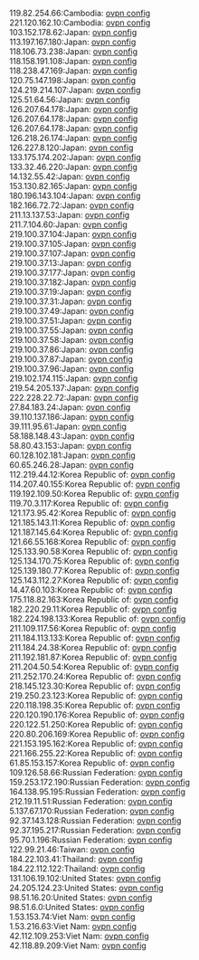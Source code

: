 119.82.254.66:Cambodia: [ovpn config](vpn/119_82_254_66.ovpn)  
221.120.162.10:Cambodia: [ovpn config](vpn/221_120_162_10.ovpn)  
103.152.178.62:Japan: [ovpn config](vpn/103_152_178_62.ovpn)  
113.197.167.180:Japan: [ovpn config](vpn/113_197_167_180.ovpn)  
118.106.73.238:Japan: [ovpn config](vpn/118_106_73_238.ovpn)  
118.158.191.108:Japan: [ovpn config](vpn/118_158_191_108.ovpn)  
118.238.47.169:Japan: [ovpn config](vpn/118_238_47_169.ovpn)  
120.75.147.198:Japan: [ovpn config](vpn/120_75_147_198.ovpn)  
124.219.214.107:Japan: [ovpn config](vpn/124_219_214_107.ovpn)  
125.51.64.56:Japan: [ovpn config](vpn/125_51_64_56.ovpn)  
126.207.64.178:Japan: [ovpn config](vpn/126_207_64_178.ovpn)  
126.207.64.178:Japan: [ovpn config](vpn/126_207_64_178.ovpn)  
126.207.64.178:Japan: [ovpn config](vpn/126_207_64_178.ovpn)  
126.218.26.174:Japan: [ovpn config](vpn/126_218_26_174.ovpn)  
126.227.8.120:Japan: [ovpn config](vpn/126_227_8_120.ovpn)  
133.175.174.202:Japan: [ovpn config](vpn/133_175_174_202.ovpn)  
133.32.46.220:Japan: [ovpn config](vpn/133_32_46_220.ovpn)  
14.132.55.42:Japan: [ovpn config](vpn/14_132_55_42.ovpn)  
153.130.82.165:Japan: [ovpn config](vpn/153_130_82_165.ovpn)  
180.196.143.104:Japan: [ovpn config](vpn/180_196_143_104.ovpn)  
182.166.72.72:Japan: [ovpn config](vpn/182_166_72_72.ovpn)  
211.13.137.53:Japan: [ovpn config](vpn/211_13_137_53.ovpn)  
211.7.104.60:Japan: [ovpn config](vpn/211_7_104_60.ovpn)  
219.100.37.104:Japan: [ovpn config](vpn/219_100_37_104.ovpn)  
219.100.37.105:Japan: [ovpn config](vpn/219_100_37_105.ovpn)  
219.100.37.107:Japan: [ovpn config](vpn/219_100_37_107.ovpn)  
219.100.37.13:Japan: [ovpn config](vpn/219_100_37_13.ovpn)  
219.100.37.177:Japan: [ovpn config](vpn/219_100_37_177.ovpn)  
219.100.37.182:Japan: [ovpn config](vpn/219_100_37_182.ovpn)  
219.100.37.19:Japan: [ovpn config](vpn/219_100_37_19.ovpn)  
219.100.37.31:Japan: [ovpn config](vpn/219_100_37_31.ovpn)  
219.100.37.49:Japan: [ovpn config](vpn/219_100_37_49.ovpn)  
219.100.37.51:Japan: [ovpn config](vpn/219_100_37_51.ovpn)  
219.100.37.55:Japan: [ovpn config](vpn/219_100_37_55.ovpn)  
219.100.37.58:Japan: [ovpn config](vpn/219_100_37_58.ovpn)  
219.100.37.86:Japan: [ovpn config](vpn/219_100_37_86.ovpn)  
219.100.37.87:Japan: [ovpn config](vpn/219_100_37_87.ovpn)  
219.100.37.96:Japan: [ovpn config](vpn/219_100_37_96.ovpn)  
219.102.174.115:Japan: [ovpn config](vpn/219_102_174_115.ovpn)  
219.54.205.137:Japan: [ovpn config](vpn/219_54_205_137.ovpn)  
222.228.22.72:Japan: [ovpn config](vpn/222_228_22_72.ovpn)  
27.84.183.24:Japan: [ovpn config](vpn/27_84_183_24.ovpn)  
39.110.137.186:Japan: [ovpn config](vpn/39_110_137_186.ovpn)  
39.111.95.61:Japan: [ovpn config](vpn/39_111_95_61.ovpn)  
58.188.148.43:Japan: [ovpn config](vpn/58_188_148_43.ovpn)  
58.80.43.153:Japan: [ovpn config](vpn/58_80_43_153.ovpn)  
60.128.102.181:Japan: [ovpn config](vpn/60_128_102_181.ovpn)  
60.65.246.28:Japan: [ovpn config](vpn/60_65_246_28.ovpn)  
112.219.44.12:Korea Republic of: [ovpn config](vpn/112_219_44_12.ovpn)  
114.207.40.155:Korea Republic of: [ovpn config](vpn/114_207_40_155.ovpn)  
119.192.109.50:Korea Republic of: [ovpn config](vpn/119_192_109_50.ovpn)  
119.70.3.117:Korea Republic of: [ovpn config](vpn/119_70_3_117.ovpn)  
121.173.95.42:Korea Republic of: [ovpn config](vpn/121_173_95_42.ovpn)  
121.185.143.11:Korea Republic of: [ovpn config](vpn/121_185_143_11.ovpn)  
121.187.145.64:Korea Republic of: [ovpn config](vpn/121_187_145_64.ovpn)  
121.66.55.168:Korea Republic of: [ovpn config](vpn/121_66_55_168.ovpn)  
125.133.90.58:Korea Republic of: [ovpn config](vpn/125_133_90_58.ovpn)  
125.134.170.75:Korea Republic of: [ovpn config](vpn/125_134_170_75.ovpn)  
125.139.180.77:Korea Republic of: [ovpn config](vpn/125_139_180_77.ovpn)  
125.143.112.27:Korea Republic of: [ovpn config](vpn/125_143_112_27.ovpn)  
14.47.60.103:Korea Republic of: [ovpn config](vpn/14_47_60_103.ovpn)  
175.118.82.163:Korea Republic of: [ovpn config](vpn/175_118_82_163.ovpn)  
182.220.29.11:Korea Republic of: [ovpn config](vpn/182_220_29_11.ovpn)  
182.224.198.133:Korea Republic of: [ovpn config](vpn/182_224_198_133.ovpn)  
211.109.117.56:Korea Republic of: [ovpn config](vpn/211_109_117_56.ovpn)  
211.184.113.133:Korea Republic of: [ovpn config](vpn/211_184_113_133.ovpn)  
211.184.24.38:Korea Republic of: [ovpn config](vpn/211_184_24_38.ovpn)  
211.192.181.87:Korea Republic of: [ovpn config](vpn/211_192_181_87.ovpn)  
211.204.50.54:Korea Republic of: [ovpn config](vpn/211_204_50_54.ovpn)  
211.252.170.24:Korea Republic of: [ovpn config](vpn/211_252_170_24.ovpn)  
218.145.123.30:Korea Republic of: [ovpn config](vpn/218_145_123_30.ovpn)  
219.250.23.123:Korea Republic of: [ovpn config](vpn/219_250_23_123.ovpn)  
220.118.198.35:Korea Republic of: [ovpn config](vpn/220_118_198_35.ovpn)  
220.120.190.176:Korea Republic of: [ovpn config](vpn/220_120_190_176.ovpn)  
220.122.51.250:Korea Republic of: [ovpn config](vpn/220_122_51_250.ovpn)  
220.80.206.169:Korea Republic of: [ovpn config](vpn/220_80_206_169.ovpn)  
221.153.195.162:Korea Republic of: [ovpn config](vpn/221_153_195_162.ovpn)  
221.166.255.22:Korea Republic of: [ovpn config](vpn/221_166_255_22.ovpn)  
61.85.153.157:Korea Republic of: [ovpn config](vpn/61_85_153_157.ovpn)  
109.126.58.66:Russian Federation: [ovpn config](vpn/109_126_58_66.ovpn)  
159.253.172.190:Russian Federation: [ovpn config](vpn/159_253_172_190.ovpn)  
164.138.95.195:Russian Federation: [ovpn config](vpn/164_138_95_195.ovpn)  
212.19.11.51:Russian Federation: [ovpn config](vpn/212_19_11_51.ovpn)  
5.137.67.170:Russian Federation: [ovpn config](vpn/5_137_67_170.ovpn)  
92.37.143.128:Russian Federation: [ovpn config](vpn/92_37_143_128.ovpn)  
92.37.195.217:Russian Federation: [ovpn config](vpn/92_37_195_217.ovpn)  
95.70.1.196:Russian Federation: [ovpn config](vpn/95_70_1_196.ovpn)  
122.99.21.46:Taiwan: [ovpn config](vpn/122_99_21_46.ovpn)  
184.22.103.41:Thailand: [ovpn config](vpn/184_22_103_41.ovpn)  
184.22.112.122:Thailand: [ovpn config](vpn/184_22_112_122.ovpn)  
131.106.19.102:United States: [ovpn config](vpn/131_106_19_102.ovpn)  
24.205.124.23:United States: [ovpn config](vpn/24_205_124_23.ovpn)  
98.51.16.20:United States: [ovpn config](vpn/98_51_16_20.ovpn)  
98.51.6.0:United States: [ovpn config](vpn/98_51_6_0.ovpn)  
1.53.153.74:Viet Nam: [ovpn config](vpn/1_53_153_74.ovpn)  
1.53.216.63:Viet Nam: [ovpn config](vpn/1_53_216_63.ovpn)  
42.112.109.253:Viet Nam: [ovpn config](vpn/42_112_109_253.ovpn)  
42.118.89.209:Viet Nam: [ovpn config](vpn/42_118_89_209.ovpn)  
